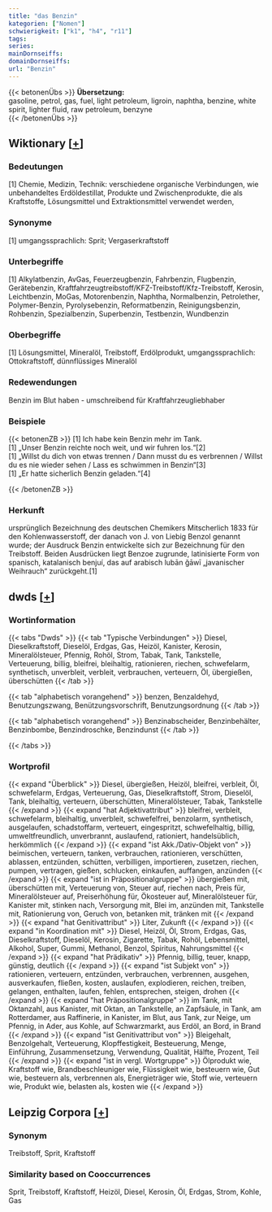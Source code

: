 ```yaml
---
title: "das Benzin"
kategorien: ["Nomen"]
schwierigkeit: ["k1", "h4", "r11"]
tags:
series:
mainDornseiffs:
domainDornseiffs:
url: "Benzin"
---
```


{{< betonenÜbs >}}
**Übersetzung:**  
gasoline, petrol, gas, fuel, light petroleum, ligroin, naphtha, benzine, white spirit, lighter fluid, raw petroleum, benzyne  
{{< /betonenÜbs >}}

## Wiktionary [[+](https://de.wiktionary.org/wiki/Benzin)]

### Bedeutungen
[1] Chemie, Medizin, Technik: verschiedene organische Verbindungen, wie unbehandeltes Erdöldestillat, Produkte und Zwischenprodukte, die als Kraftstoffe, Lösungsmittel und Extraktionsmittel verwendet werden,  

### Synonyme
[1] umgangssprachlich: Sprit; Vergaserkraftstoff  

### Unterbegriffe
[1] Alkylatbenzin, AvGas, Feuerzeugbenzin, Fahrbenzin, Flugbenzin, Gerätebenzin, Kraftfahrzeugtreibstoff/KFZ-Treibstoff/Kfz-Treibstoff, Kerosin, Leichtbenzin, MoGas, Motorenbenzin, Naphtha, Normalbenzin, Petrolether, Polymer-Benzin, Pyrolysebenzin, Reformatbenzin, Reinigungsbenzin, Rohbenzin, Spezialbenzin, Superbenzin, Testbenzin, Wundbenzin  

### Oberbegriffe
[1] Lösungsmittel, Mineralöl, Treibstoff, Erdölprodukt, umgangssprachlich: Ottokraftstoff, dünnflüssiges Mineralöl  

### Redewendungen
Benzin im Blut haben - umschreibend für Kraftfahrzeugliebhaber  

### Beispiele
{{< betonenZB >}}
[1] Ich habe kein Benzin mehr im Tank.  
[1] „Unser Benzin reichte noch weit, und wir fuhren los.“[2]  
[1] „Willst du dich von etwas trennen / Dann musst du es verbrennen / Willst du es nie wieder sehen / Lass es schwimmen in Benzin“[3]  
[1] „Er hatte sicherlich Benzin geladen.“[4]  

{{< /betonenZB >}}
### Herkunft
ursprünglich Bezeichnung des deutschen Chemikers Mitscherlich 1833 für den Kohlenwasserstoff, der danach von J. von Liebig Benzol genannt wurde; der Ausdruck Benzin entwickelte sich zur Bezeichnung für den Treibstoff. Beiden Ausdrücken liegt Benzoe zugrunde, latinisierte Form von spanisch, katalanisch benjuí, das auf arabisch lubān ǧāwī „javanischer Weihrauch“ zurückgeht.[1]  



## dwds [[+](https://www.dwds.de/wb/Benzin)]

### Wortinformation
{{< tabs "Dwds" >}}
{{< tab "Typische Verbindungen" >}}
Diesel, Dieselkraftstoff, Dieselöl, Erdgas, Gas, Heizöl, Kanister, Kerosin, Mineralölsteuer, Pfennig, Rohöl, Strom, Tabak, Tank, Tankstelle, Verteuerung, billig, bleifrei, bleihaltig, rationieren, riechen, schwefelarm, synthetisch, unverbleit, verbleit, verbrauchen, verteuern, Öl, übergießen, überschütten
{{< /tab >}}

{{< tab "alphabetisch vorangehend" >}}
benzen, Benzaldehyd, Benutzungszwang, Benützungsvorschrift, Benutzungsordnung
{{< /tab >}}

{{< tab "alphabetisch vorangehend" >}}
Benzinabscheider, Benzinbehälter, Benzinbombe, Benzindroschke, Benzindunst
{{< /tab >}}

{{< /tabs >}}

### Wortprofil
{{< expand "Überblick" >}} Diesel, übergießen, Heizöl, bleifrei, verbleit, Öl, schwefelarm, Erdgas, Verteuerung, Gas, Dieselkraftstoff, Strom, Dieselöl, Tank, bleihaltig, verteuern, überschütten, Mineralölsteuer, Tabak, Tankstelle {{< /expand >}}
{{< expand "hat Adjektivattribut" >}} bleifrei, verbleit, schwefelarm, bleihaltig, unverbleit, schwefelfrei, benzolarm, synthetisch, ausgelaufen, schadstoffarm, verteuert, eingespritzt, schwefelhaltig, billig, umweltfreundlich, unverbrannt, auslaufend, rationiert, handelsüblich, herkömmlich {{< /expand >}}
{{< expand "ist Akk./Dativ-Objekt von" >}} beimischen, verteuern, tanken, verbrauchen, rationieren, verschütten, ablassen, entzünden, schütten, verbilligen, importieren, zusetzen, riechen, pumpen, vertragen, gießen, schlucken, einkaufen, auffangen, anzünden {{< /expand >}}
{{< expand "ist in Präpositionalgruppe" >}} übergießen mit, überschütten mit, Verteuerung von, Steuer auf, riechen nach, Preis für, Mineralölsteuer auf, Preiserhöhung für, Ökosteuer auf, Mineralölsteuer für, Kanister mit, stinken nach, Versorgung mit, Blei im, anzünden mit, Tankstelle mit, Rationierung von, Geruch von, betanken mit, tränken mit {{< /expand >}}
{{< expand "hat Genitivattribut" >}} Liter, Zukunft {{< /expand >}}
{{< expand "in Koordination mit" >}} Diesel, Heizöl, Öl, Strom, Erdgas, Gas, Dieselkraftstoff, Dieselöl, Kerosin, Zigarette, Tabak, Rohöl, Lebensmittel, Alkohol, Super, Gummi, Methanol, Benzol, Spiritus, Nahrungsmittel {{< /expand >}}
{{< expand "hat Prädikativ" >}} Pfennig, billig, teuer, knapp, günstig, deutlich {{< /expand >}}
{{< expand "ist Subjekt von" >}} rationieren, verteuern, entzünden, verbrauchen, verbrennen, ausgehen, ausverkaufen, fließen, kosten, auslaufen, explodieren, reichen, treiben, gelangen, enthalten, laufen, fehlen, entsprechen, steigen, drohen {{< /expand >}}
{{< expand "hat Präpositionalgruppe" >}} im Tank, mit Oktanzahl, aus Kanister, mit Oktan, an Tankstelle, an Zapfsäule, in Tank, am Rotterdamer, aus Raffinerie, in Kanister, im Blut, aus Tank, zur Neige, um Pfennig, in Ader, aus Kohle, auf Schwarzmarkt, aus Erdöl, an Bord, in Brand {{< /expand >}}
{{< expand "ist Genitivattribut von" >}} Bleigehalt, Benzolgehalt, Verteuerung, Klopffestigkeit, Besteuerung, Menge, Einführung, Zusammensetzung, Verwendung, Qualität, Hälfte, Prozent, Teil {{< /expand >}}
{{< expand "ist in vergl. Wortgruppe" >}} Ölprodukt wie, Kraftstoff wie, Brandbeschleuniger wie, Flüssigkeit wie, besteuern wie, Gut wie, besteuern als, verbrennen als, Energieträger wie, Stoff wie, verteuern wie, Produkt wie, belasten als, kosten wie {{< /expand >}}

## Leipzig Corpora [[+](https://corpora.uni-leipzig.de/en/res?word=Benzin&corpusId=deu_newscrawl-public_2018)]


### Synonym
Treibstoff, Sprit, Kraftstoff


### Similarity based on Cooccurrences
Sprit, Treibstoff, Kraftstoff, Heizöl, Diesel, Kerosin, Öl, Erdgas, Strom, Kohle, Gas

